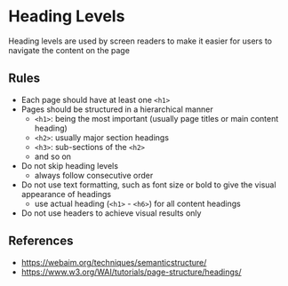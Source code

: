 # Heading Levels
Heading levels are used by screen readers to make it easier for users to 
navigate the content on the page

## Rules
* Each page should have at least one `<h1>`
* Pages should be structured in a hierarchical manner
    * `<h1>`: being the most important (usually page titles or main content heading)
    * `<h2>`: usually major section headings
    * `<h3>`: sub-sections of the `<h2>`
    * and so on
* Do not skip heading levels 
    * always follow consecutive order	
* Do not use text formatting, such as font size or bold to give the visual appearance of headings 
    * use actual heading (`<h1>` - `<h6>`) for all content headings
* Do not use headers to achieve visual results only

## References
* https://webaim.org/techniques/semanticstructure/
* https://www.w3.org/WAI/tutorials/page-structure/headings/ 
